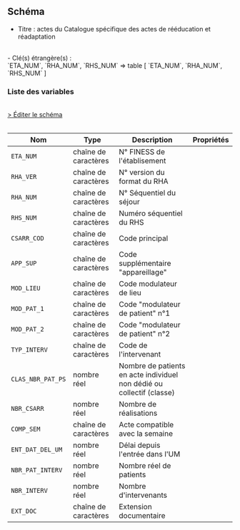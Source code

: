 ## Schéma

- Titre : actes du Catalogue spécifique des actes de rééducation et réadaptation
<br />
- Clé(s) étrangère(s) : <br />
`ETA_NUM`, `RHA_NUM`, `RHS_NUM` => table <PreviewPage text="T_SSRaaB" link="/tables/T_SSRaaB" /> [ `ETA_NUM`, `RHA_NUM`, `RHS_NUM` ]<br />

### Liste des variables
<br />
<div>
    <a href="https://gitlab.com/healthdatahub/schema-snds/edit/master/schemas/PMSI/PMSI%20SSR/T_SSRaaCSARR.json"  
    arget="_blank" rel="noopener noreferrer">> Éditer le schéma</a>
    <OutboundLink />
</div>
<br />

Nom|Type|Description|Propriétés
-|-|-|-
`ETA_NUM`|chaîne de caractères|N° FINESS de l&#x27;établisement||
`RHA_VER`|chaîne de caractères|N° version du format du RHA||
`RHA_NUM`|chaîne de caractères|N° Séquentiel du séjour||
`RHS_NUM`|chaîne de caractères|Numéro séquentiel du RHS||
`CSARR_COD`|chaîne de caractères|Code principal||
`APP_SUP`|chaîne de caractères|Code supplémentaire &quot;appareillage&quot;||
`MOD_LIEU`|chaîne de caractères|Code modulateur de lieu||
`MOD_PAT_1`|chaîne de caractères|Code &quot;modulateur de patient&quot; n°1||
`MOD_PAT_2`|chaîne de caractères|Code &quot;modulateur de patient&quot; n°2||
`TYP_INTERV`|chaîne de caractères|Code de l&#x27;intervenant||
`CLAS_NBR_PAT_PS`|nombre réel|Nombre de patients en acte individuel non dédié ou collectif (classe)||
`NBR_CSARR`|nombre réel|Nombre de réalisations||
`COMP_SEM`|chaîne de caractères|Acte compatible avec  la semaine||
`ENT_DAT_DEL_UM`|nombre réel|Délai depuis l&#x27;entrée dans l&#x27;UM||
`NBR_PAT_INTERV`|nombre réel|Nombre réel de patients||
`NBR_INTERV`|nombre réel|Nombre d&#x27;intervenants||
`EXT_DOC`|chaîne de caractères|Extension documentaire||

